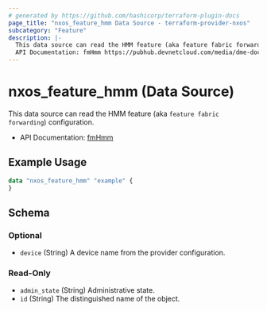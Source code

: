 ```yaml
---
# generated by https://github.com/hashicorp/terraform-plugin-docs
page_title: "nxos_feature_hmm Data Source - terraform-provider-nxos"
subcategory: "Feature"
description: |-
  This data source can read the HMM feature (aka feature fabric forwarding) configuration.
  API Documentation: fmHmm https://pubhub.devnetcloud.com/media/dme-docs-10-2-2/docs/Feature%20Management/fm:Hmm/
---
```


# nxos_feature_hmm (Data Source)

This data source can read the HMM feature (aka `feature fabric forwarding`) configuration.

- API Documentation: [fmHmm](https://pubhub.devnetcloud.com/media/dme-docs-10-2-2/docs/Feature%20Management/fm:Hmm/)

## Example Usage

```terraform
data "nxos_feature_hmm" "example" {
}
```

<!-- schema generated by tfplugindocs -->
## Schema

### Optional

- `device` (String) A device name from the provider configuration.

### Read-Only

- `admin_state` (String) Administrative state.
- `id` (String) The distinguished name of the object.


